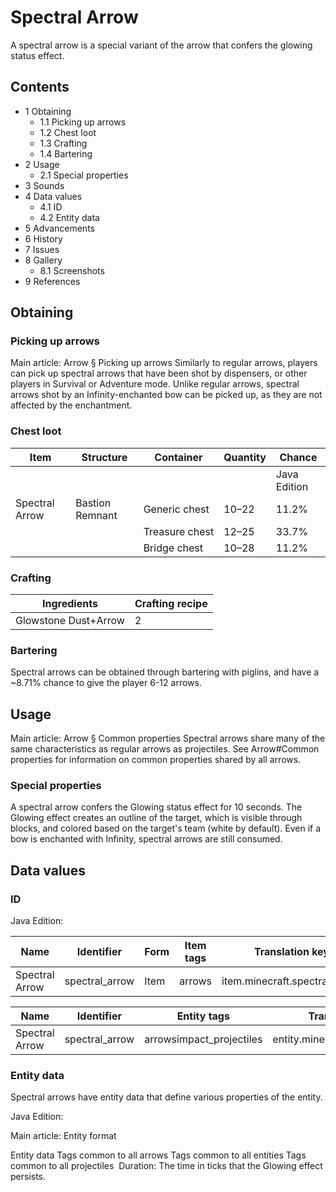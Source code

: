 # Spectral Arrow
A spectral arrow is a special variant of the arrow that confers the glowing status effect.

## Contents
- 1 Obtaining
	- 1.1 Picking up arrows
	- 1.2 Chest loot
	- 1.3 Crafting
	- 1.4 Bartering
- 2 Usage
	- 2.1 Special properties
- 3 Sounds
- 4 Data values
	- 4.1 ID
	- 4.2 Entity data
- 5 Advancements
- 6 History
- 7 Issues
- 8 Gallery
	- 8.1 Screenshots
- 9 References

## Obtaining
### Picking up arrows
Main article: Arrow § Picking up arrows
Similarly to regular arrows, players can pick up spectral arrows that have been shot by dispensers, or other players in Survival or Adventure mode. Unlike regular arrows, spectral arrows shot by an Infinity-enchanted bow can be picked up, as they are not affected by the enchantment.

### Chest loot
| Item           | Structure       | Container      | Quantity | Chance       |
|----------------|-----------------|----------------|----------|--------------|
|                |                 |                |          | Java Edition |
| Spectral Arrow | Bastion Remnant | Generic chest  | 10–22    | 11.2%        |
|                |                 | Treasure chest | 12–25    | 33.7%        |
|                |                 | Bridge chest   | 10–28    | 11.2%        |

### Crafting
| Ingredients          | Crafting recipe |
|----------------------|-----------------|
| Glowstone Dust+Arrow | 2               |

### Bartering
Spectral arrows can be obtained through bartering with piglins, and have a ~8.71% chance to give the player 6-12 arrows.

## Usage
Main article: Arrow § Common properties
Spectral arrows share many of the same characteristics as regular arrows as projectiles. See Arrow#Common properties for information on common properties shared by all arrows. 

### Special properties
A spectral arrow confers the Glowing status effect for 10 seconds. The Glowing effect creates an outline of the target, which is visible through blocks, and colored based on the target's team (white by default). Even if a bow is enchanted with Infinity, spectral arrows are still consumed.

## Data values
### ID
Java Edition:

| Name           | Identifier     | Form | Item tags | Translation key               |
|----------------|----------------|------|-----------|-------------------------------|
| Spectral Arrow | spectral_arrow | Item | arrows    | item.minecraft.spectral_arrow |

| Name           | Identifier     | Entity tags              | Translation key                 |
|----------------|----------------|--------------------------|---------------------------------|
| Spectral Arrow | spectral_arrow | arrowsimpact_projectiles | entity.minecraft.spectral_arrow |

### Entity data
Spectral arrows have entity data that define various properties of the entity.

Java Edition:

Main article: Entity format

 Entity data
Tags common to all arrows
Tags common to all entities
Tags common to all projectiles
 Duration: The time in ticks that the Glowing effect persists.



